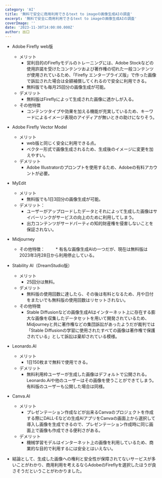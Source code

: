 ```yaml
---
category: 'AI'
title: '無料で安全に商用利用できるtext to imageの画像生成AIの調査'
excerpt: '無料で安全に商用利用できるtext to imageの画像生成AIの調査'
coverImage: ''
date: '2023-11-30T14:00:00.000Z'
author: 出口
---
```


* Adobe Firefly web版
  * メリット
    * 営利目的のFireflyモデルのトレーニングには、Adobe Stockなどの使用許諾を受けたコンテンツおよび著作権の切れた一般コンテンツが使用されているため、「Firefly エンタープライズ版」で作った画像で訴訟された場合は全額補償してくれるので安全に利用できる。
    * 無料版でも毎月25回分の画像生成が可能。
  * デメリット
    *  無料版はFireflyによって生成された画像に透かしが入る。
  * その他特徴
    *  コンテンツタイプや効果を加える機能が充実しているため、キーワードによるイメージ表現のアイディアが無いときの助けになりそう。

* Adobe Firefly Vector Model
  * メリット
    * web版と同じく安全に利用できる点。
    * ベクター形式で画像生成されるため、生成後のイメージに変更を加えやすい。
  * デメリット
    *  Adobe Illustratorのプロンプトを使用するため、Adobeの有料アカウントが必要。

* MyEdit
  * メリット
    * 無料版でも1日3回分の画像生成が可能。
  * デメリット：
    * ユーザーがアップロードしたデータとそれによって生成した画像はサイバーリンクがサービスの向上のために利用してしまう。
    * 出力コンテンツがサードパーティの知的財産権を侵害しないことを保証されない。

* Midjourney
  * その他特徴：
　　  *  有名な画像生成AIの一つだが、現在は無料版は2023年3月28日から利用停止している。

* Stability AI（DreamStudio版）
  * メリット
    * 25回分は無料。
  * デメリット
    * 無料版の使用回数に達したら、その後は有料となるため、月や日付をまたいでも無料版の使用回数はリセットされない。
  * その他特徴
    * Stable Diffusionなどの画像生成AIはインターネット上に存在する膨大な画像を収集したデータセットを用いて開発されているため、Midjourneyと共に著作権などの集団訴訟があったようだが裁判では「Stable Diffusionの学習に使用されたすべての画像は著作権で保護されている」として訴訟は棄却されている模様。

* Leonardo.AI
  * メリット
    * 1日150枚まで無料で使用できる。
  * デメリット
    * 無料利用枠ユーザーが生成した画像はデフォルトで公開される。Leonardo.Aiや他のユーザーはその画像を使うことができてしまう。有料版のユーザーも公開した場合は同様。


* Canva.AI
  * メリット
    * プレゼンテーション作成などが出来るCanvaのプロジェクトを作成する際にDALL-Eなどの生成AIアプリをCanvaの画面上から選択して導入し画像を生成できるので、プレゼンテーション作成時に同じ画面上で画像も作成できる便利さがある。
  * デメリット
    * 機械学習モデルはインターネット上の画像を利用しているため、商業的な目的で利用するには安全とはいえない。

* 結論として、生成した画像への権利と安全性が保障されてないサービスが多いことがわかり、商用利用を考えるならAdobeのFireflyを選択したほうが良さそうだということがわかりました。
